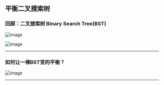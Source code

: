 ## 平衡二叉搜索树

### 回顾：二叉搜索树 Binary Search Tree(BST)

![image](https://user-images.githubusercontent.com/86143164/129931373-758deabe-36fc-4c89-9ac8-3b385063e4dd.png)
</br>

![image](https://user-images.githubusercontent.com/86143164/129931490-461081de-c2ad-4eb7-8697-b2d9d9a10d0b.png)

-------

### 如何让一棵BST变的平衡？

![image](https://user-images.githubusercontent.com/86143164/129931668-b161aa60-e4c6-467f-a78a-f6aee7900dfa.png)


-------







